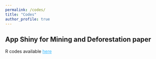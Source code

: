 ```yaml
---
permalink: /codes/
title: "Codes"
author_profile: true
---
```


## App Shiny for Mining and Deforestation paper
R codes available <a href="https://github.com/mboundordiouf/MiningDeforest_ShinyApp" target="_blank" style="color:#33b8ff;">here</a>

